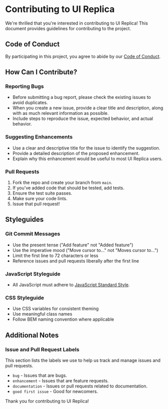 # Contributing to UI Replica

We're thrilled that you're interested in contributing to UI Replica! This document provides guidelines for contributing to the project.

## Code of Conduct

By participating in this project, you agree to abide by our [Code of Conduct](CODE_OF_CONDUCT.md).

## How Can I Contribute?

### Reporting Bugs

- Before submitting a bug report, please check the existing issues to avoid duplicates.
- When you create a new issue, provide a clear title and description, along with as much relevant information as possible.
- Include steps to reproduce the issue, expected behavior, and actual behavior.

### Suggesting Enhancements

- Use a clear and descriptive title for the issue to identify the suggestion.
- Provide a detailed description of the proposed enhancement.
- Explain why this enhancement would be useful to most UI Replica users.

### Pull Requests

1. Fork the repo and create your branch from `main`.
2. If you've added code that should be tested, add tests.
3. Ensure the test suite passes.
4. Make sure your code lints.
5. Issue that pull request!

## Styleguides

### Git Commit Messages

- Use the present tense ("Add feature" not "Added feature")
- Use the imperative mood ("Move cursor to..." not "Moves cursor to...")
- Limit the first line to 72 characters or less
- Reference issues and pull requests liberally after the first line

### JavaScript Styleguide

- All JavaScript must adhere to [JavaScript Standard Style](https://standardjs.com/).

### CSS Styleguide

- Use CSS variables for consistent theming
- Use meaningful class names
- Follow BEM naming convention where applicable

## Additional Notes

### Issue and Pull Request Labels

This section lists the labels we use to help us track and manage issues and pull requests.

* `bug` - Issues that are bugs.
* `enhancement` - Issues that are feature requests.
* `documentation` - Issues or pull requests related to documentation.
* `good first issue` - Good for newcomers.

Thank you for contributing to UI Replica!
